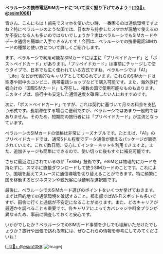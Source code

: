 **ベラルーシの携帯電話SIMカードについて深く掘り下げてみよう！[[TG💪+ @esim1088](https://t.me/s/esim1088)]**

皆さん、こんにちは！旅先でスマホを使いたい時、一番困るのは通信環境ですよね？特にベラルーシのような国では、日本から持参したスマホが現地で使えるのか不安になる人も多いのではないでしょうか？実はベラルーシでもSIMカードやデータ通信を簡単に入手できるんです！今回は、ベラルーシでの携帯電話SIMカードの種類と使い方について詳しくご紹介します。

まず、ベラルーシで利用可能なSIMカードには主に「プリペイドカード」と「ポストペイドカード」があります。「プリペイドカード」は事前にチャージして使うタイプで、日本でも広く使われている方式ですね。ベラルーシでは「A1」「Life」などが代表的なキャリアとして知られています。これらのSIMカードは空港や街中のコンビニ、携帯電話ショップなどで購入可能です。また、海外旅行者向けの「国際SIMカード」も存在し、複数の国で使用可能なものもあります。このタイプは、旅行中も安定した通信速度を確保したい人におすすめです。

次に、「ポストペイドカード」ですが、これは契約に基づいて月々の料金を支払う形式です。長期滞在する場合に便利ですが、ベラルーシではあまり一般的ではありません。そのため、短期間の旅行者には「プリペイドカード」が主流となっています。

ベラルーシのSIMカードの価格は非常にリーズナブルです。たとえば、「A1」のプリペイドカードでは、通常5ドル程度でデータ通信が使えるパッケージが販売されています。これで数日間、安心してインターネットを利用できますよ。また、追加チャージも簡単にできるので、使い切った後もすぐに補充可能です。

さらに最近注目されているのが「eSIM」技術です。eSIMとは物理的にカードを持たずに、スマホに直接ダウンロードして使うSIMカードのことです。これにより、国境を超えてスムーズに通信環境を切り替えることができます。特に頻繁に国を移動するビジネスマンや観光客には便利な選択肢です。

最後に、ベラルーシでのSIMカード選びのポイントをいくつか挙げておきます。まずは目的地での通信環境を確認すること。都市部ではWi-Fiスポットも多いですが、田舎に行くと通信が不安定になることがあります。また、どのキャリアが最適かを調べることも重要です。各キャリアによってカバレッジや料金プランが異なるため、事前に調査しておくと安心です。

いかがでしたか？ベラルーシでのSIMカード事情を少しでも理解いただけたでしょうか？旅行や出張で訪れる際には、ぜひこれらの情報を参考にしてみてくださいね！

[[TG💪+ @esim1088](https://t.me/s/esim1088) ![Image](https://i.postimg.cc/Y0z9fWf4/image.png)]
